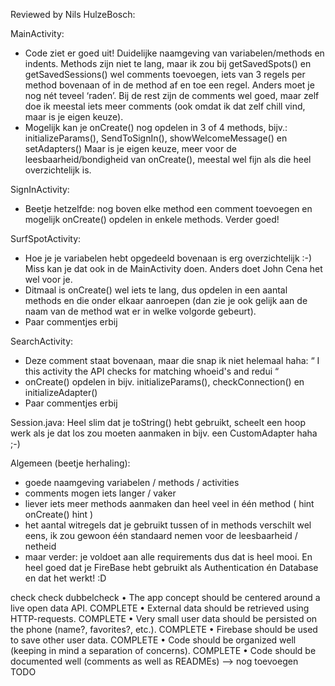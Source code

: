 Reviewed by Nils HulzeBosch:

MainActivity:
- Code ziet er goed uit! Duidelijke naamgeving van variabelen/methods en indents. Methods zijn niet te lang, maar ik zou bij getSavedSpots() en getSavedSessions() wel comments toevoegen, iets van 3 regels per method bovenaan of in de method af en toe een regel. Anders moet je nog nét teveel ‘raden’. Bij de rest zijn de comments wel goed, maar zelf doe ik meestal iets meer comments (ook omdat ik dat zelf chill vind, maar is je eigen keuze).
- Mogelijk kan je onCreate() nog opdelen in 3 of 4 methods, bijv.:
initializeParams(), SendToSignIn(), showWelcomeMessage() en setAdapters()
Maar is je eigen keuze, meer voor de leesbaarheid/bondigheid van onCreate(), meestal wel fijn als die heel overzichtelijk is.

SignInActivity:
- Beetje hetzelfde: nog boven elke method een comment toevoegen en mogelijk onCreate() opdelen in enkele methods. Verder goed!

SurfSpotActivity:
- Hoe je je variabelen hebt opgedeeld bovenaan is erg overzichtelijk :-) Miss kan je dat ook in de MainActivity doen. Anders doet John Cena het wel voor je.
- Ditmaal is onCreate() wel iets te lang, dus opdelen in een aantal methods en die onder elkaar aanroepen (dan zie je ook gelijk aan de naam van de method wat er in welke volgorde gebeurt).
- Paar commentjes erbij

SearchActivity:
- Deze comment staat bovenaan, maar die snap ik niet helemaal haha:
“ I this activity the API checks for matching whoeid's and redui “
- onCreate() opdelen in bijv. initializeParams(), checkConnection() en initializeAdapter()
- Paar commentjes erbij

Session.java:
Heel slim dat je toString() hebt gebruikt, scheelt een hoop werk als je dat los zou moeten aanmaken in bijv. een CustomAdapter haha ;-)

Algemeen (beetje herhaling):
- goede naamgeving variabelen / methods / activities
- comments mogen iets langer / vaker
- liever iets meer methods aanmaken dan heel veel in één method ( hint onCreate() hint )
- het aantal witregels dat je gebruikt tussen of in methods verschilt wel eens, ik zou gewoon één standaard nemen voor de leesbaarheid / netheid
- maar verder: je voldoet aan alle requirements dus dat is heel mooi. En heel goed dat je FireBase hebt gebruikt als Authentication én Database en dat het werkt! :D

check check dubbelcheck
• The app concept should be centered around a live open data API.                   COMPLETE
• External data should be retrieved using HTTP-requests.                            COMPLETE
• Very small user data should be persisted on the phone (name?, favorites?, etc.).  COMPLETE
• Firebase should be used to save other user data.                                  COMPLETE
• Code should be organized well (keeping in mind a separation of concerns).         COMPLETE
• Code should be documented well (comments as well as READMEs) —> nog toevoegen     TODO
